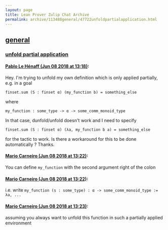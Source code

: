 ```yaml
---
layout: page
title: Lean Prover Zulip Chat Archive 
permalink: archive/113488general/47722unfoldpartialapplication.html
---
```


## [general](index.html)
### [unfold partial application](47722unfoldpartialapplication.html)

#### [Pablo Le Hénaff (Jun 08 2018 at 13:18)](https://leanprover.zulipchat.com/#narrow/stream/113488-general/topic/unfold%20partial%20application/near/127766659):
Hey.
I'm trying to unfold my own definition which is only applied partially, e.g.
in a goal
```lean
finset.sum (S : finset α) (my_function b) = something_else
```
where
```lean
my_function : some_type -> α -> some_comm_monoid_type
```

In that case, dunfold/unfold doesn't work and I need to specify
```lean
finset.sum (S : finset α) (λa, my_function b a) = something_else
```
for the tactic to work. Is there a workaround for this to be done automatically ? Thanks.

#### [Mario Carneiro (Jun 08 2018 at 13:22)](https://leanprover.zulipchat.com/#narrow/stream/113488-general/topic/unfold%20partial%20application/near/127766782):
You can define `my_function` with the second argument right of the colon

#### [Mario Carneiro (Jun 08 2018 at 13:22)](https://leanprover.zulipchat.com/#narrow/stream/113488-general/topic/unfold%20partial%20application/near/127766787):
i.e. write `my_function (s : some_type) : α -> some_comm_monoid_type := λa, ...`

#### [Mario Carneiro (Jun 08 2018 at 13:23)](https://leanprover.zulipchat.com/#narrow/stream/113488-general/topic/unfold%20partial%20application/near/127766794):
assuming you always want to unfold this function in such a partially applied environment


